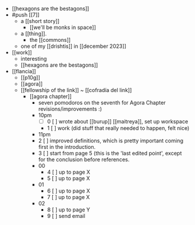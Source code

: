 - [[hexagons are the bestagons]]
- #push [[7]]
  - a [[short story]]
    - [[we'll be monks in space]]
  - a [[thing]].
    - the [[commons]]
  - one of my [[drishtis]] in [[december 2023]]
- [[work]]
  - interesting
  - [[hexagons are the bestagons]]
- [[flancia]]
  - [[p10g]]
  - [[agora]]
  - [[fellowship of the link]] ~ [[cofradía del link]]
    - [[agora chapter]]
      - seven pomodoros on the seventh for Agora Chapter revisions/improvements :)
      - 10pm
        - [ ] 0 [ ] wrote about [[burup]] [[maitreya]], set up workspace
        - 1 [ ] work (did stuff that really needed to happen, felt nice)
      - 11pm
      - 2 [ ] improved definitions, which is pretty important coming first in the introduction.
      - 3 [ ] start from page 5 (this is the 'last edited point', except for the conclusion before references.
      - 00
        - 4 [ ] up to page X
        - 5 [ ] up to page X
      - 01
        - 6 [ ] up to page X
        - 7 [ ] up to page X
      - 02
        - 8 [ ] up to page Y
        - 9 [ ] send email
